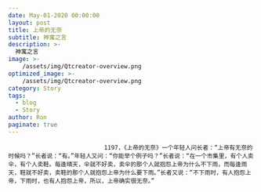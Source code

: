 ```yaml
---
date: May-01-2020 00:00:00
layout: post
title: 上帝的无奈
subtitle: 神寓之言
description: >-
  神寓之言
image: >-
    /assets/img/Qtcreator-overview.png
optimized_image: >-
    /assets/img/Qtcreator-overview.png
category: Story
tags:
  - blog
  - Story
author: Ron
paginate: true
---
```


							　　1197，《上帝的无奈》一个年轻人问长者：“上帝有无奈的时候吗？”长者说：“有。”年轻人又问：“你能举个例子吗？”长者说：“在一个市集里，有个人卖伞，有个人卖鞋。每逢晴天，伞就不好卖，卖伞的那个人就抱怨上帝为什么不下雨，而每逢雨天，鞋就不好卖，卖鞋的那个人就抱怨上帝为什么要下雨。”长者又说：“不下雨时，有人抱怨上帝，下雨时，也有人抱怨上帝，所以，上帝确实很无奈。”
							
							
						